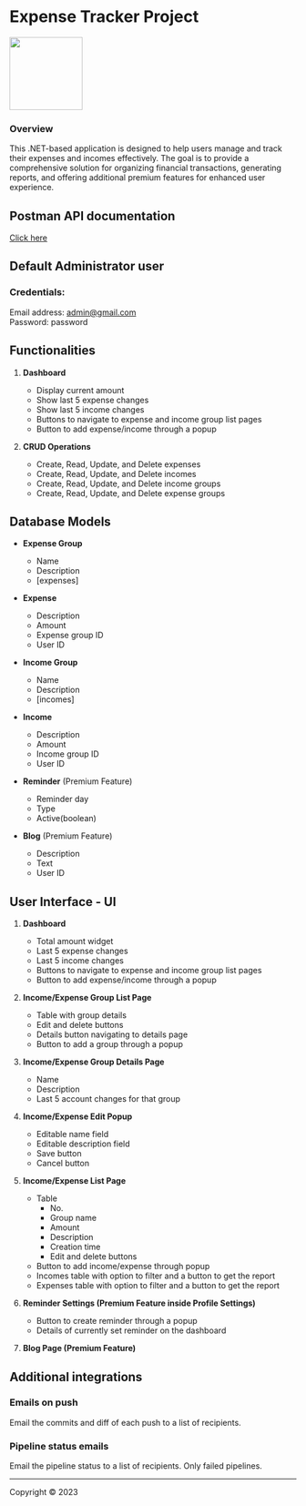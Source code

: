 <div>
<h1> Expense Tracker Project </h2>
<img src="https://assets.materialup.com/uploads/1eae3002-ea83-4b83-bb8c-e844400e7f83/preview.jpg" width="128"/>
</div>

### Overview

This .NET-based application is designed to help users manage and track their expenses and incomes effectively. The goal is to provide a comprehensive solution for organizing financial transactions, generating reports, and offering additional premium features for enhanced user experience.

## Postman API documentation
<a href="https://documenter.getpostman.com/view/21619259/2s9YsRd9TF#757dd6bd-9a08-40fd-b5f9-7b19dfaf9b81" target="_blank">Click here</a>

## Default Administrator user

### Credentials:
Email address: admin@gmail.com
<br />
Password: password

## Functionalities

1. **Dashboard**
   - Display current amount
   - Show last 5 expense changes
   - Show last 5 income changes
   - Buttons to navigate to expense and income group list pages
   - Button to add expense/income through a popup

2. **CRUD Operations**
   - Create, Read, Update, and Delete expenses
   - Create, Read, Update, and Delete incomes
   - Create, Read, Update, and Delete income groups
   - Create, Read, Update, and Delete expense groups

## Database Models

- **Expense Group**
  - Name
  - Description
  - [expenses]

- **Expense**
  - Description
  - Amount
  - Expense group ID
  - User ID

- **Income Group**
  - Name
  - Description
  - [incomes]

- **Income**
  - Description
  - Amount
  - Income group ID
  - User ID

- **Reminder** (Premium Feature)
  - Reminder day
  - Type
  - Active(boolean)

- **Blog** (Premium Feature)
  - Description
  - Text
  - User ID

## User Interface - UI

1. **Dashboard**
   - Total amount widget
   - Last 5 expense changes
   - Last 5 income changes
   - Buttons to navigate to expense and income group list pages
   - Button to add expense/income through a popup

2. **Income/Expense Group List Page**
   - Table with group details
   - Edit and delete buttons
   - Details button navigating to details page
   - Button to add a group through a popup

3. **Income/Expense Group Details Page**
   - Name
   - Description
   - Last 5 account changes for that group

4. **Income/Expense Edit Popup**
   - Editable name field
   - Editable description field
   - Save button
   - Cancel button

5. **Income/Expense List Page**
   - Table
     - No.
     - Group name
     - Amount
     - Description
     - Creation time
     - Edit and delete buttons
   - Button to add income/expense through popup
   - Incomes table with option to filter and a button to get the report
   - Expenses table with option to filter and a button to get the report

6. **Reminder Settings (Premium Feature inside Profile Settings)**
   - Button to create reminder through a popup
   - Details of currently set reminder on the dashboard

7. **Blog Page (Premium Feature)**

## Additional integrations

### Emails on push
Email the commits and diff of each push to a list of recipients.

### Pipeline status emails
Email the pipeline status to a list of recipients. Only failed pipelines.

<hr/>

Copyright &copy; 2023

